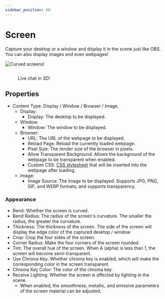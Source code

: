 ```yaml
---
sidebar_position: 60
---
```

# Screen

Capture your desktop or a window and display it in the scene just like OBS. You can also display images and even webpages!

![Curved screens!](https://user-images.githubusercontent.com/3406505/191217373-999ec1ec-e086-4e55-b6b6-48575b09d02f.png)

<figure><img src="/images/image(2)(1)(4).jpg" alt="" /><figcaption><p>Live chat in 3D!</p></figcaption></figure>

## Properties

* Content Type: Display / Window / Browser / Image.
  * Display:
    * Display: The desktop to be displayed.
  * Window:
    * Window: The window to be displayed.
  * Browser:
    * URL: The URL of the webpage to be displayed.
    * Reload Page: Reload the currently loaded webpage.
    * Pixel Size: The render size of the browser in pixels.
    * Allow Transparent Background: Allows the background of the webpage to be transparent when enabled.
    * Custom CSS: [CSS stylesheet](https://developer.mozilla.org/en-US/docs/Web/CSS) that will be inserted into the webpage after loading.
  * Image:
    * Image Source: The image to be displayed. Supports JPG, PNG, GIF, and WEBP formats, and supports transparency.

### Appearance

* Bend: Whether the screen is curved.
* Bend Radius: The radius of the screen's curvature. The smaller the radius, the greater the curvature.
* Thickness: The thickness of the screen. The side of the screen will display the edge color of the captured desktop / window.
* Crop: Crop the four sides of the screen.
* Corner Radius: Make the four corners of the screen rounded.
* Tint: The overall hue of the screen. When A (alpha) is less than 1, the screen will become semi-transparent.
* Use Chroma Key: Whether chroma key is enabled, which will make the corresponding color in the screen transparent.
* Chroma Key Color: The color of the chroma key.
* Receive Lighting: Whether the screen is affected by lighting in the scene.
  * When enabled, the smoothness, metallic, and emissive parameters of the screen material can be adjusted.
